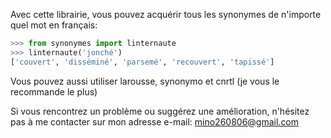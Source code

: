 Avec cette librairie, vous pouvez acquérir tous les synonymes de n'importe quel mot en français:
```python
>>> from synonymes import linternaute
>>> linternaute('jonché')
['couvert', 'disséminé', 'parsemé', 'recouvert', 'tapissé']
```
Vous pouvez aussi utiliser larousse, synonymo et cnrtl (je vous le recommande le plus)

Si vous rencontrez un problème ou suggérez une amélioration, n'hésitez pas à me contacter sur mon adresse e-mail:
mino260806@gmail.com